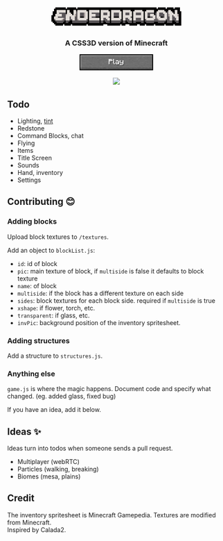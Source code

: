 <h1 align="center">
  <a href="https://enderdragon.berryscript.com">
    <img src="/textures/title/background/title-upscale.png" alt="Enderdragon">
  </a>
</h1>
<p align="center">
  <h3 align="center">
A CSS3D version of Minecraft
  </h3>
</p>
<p align="center">
  <a href="https://enderdragon.berryscript.com"><img width="170" src="textures/title/background/gray-button.png"></a>
</p>
<p align="center">
  <a target='_blank' href='https://github.com/barhatsor/enderdragon/releases'><img src='https://img.shields.io/github/v/release/barhatsor/enderdragon?color=lightgray&include_prereleases&label=%20'/></a>
</p>

## Todo 
- Lighting, [tint](https://minecraft.gamepedia.com/Tint)
- Redstone
- Command Blocks, chat
- Flying
- Items
- Title Screen
- Sounds
- Hand, inventory
- Settings

## Contributing :blush:

### Adding blocks

Upload block textures to `/textures`.

Add an object to `blockList.js`:
- `id`: id of block
- `pic`: main texture of block, if `multiside` is false it defaults to block texture
- `name`: of block
- `multiside`: if the block has a different texture on each side
- `sides`: block textures for each block side. required if `multiside` is true
- `xshape`: if flower, torch, etc.
- `transparent`: if glass, etc.
- `invPic`: background position of the inventory spritesheet.

### Adding structures

Add a structure to `structures.js`.

### Anything else

`game.js` is where the magic happens. Document code and specify what changed. (eg. added glass, fixed bug)

If you have an idea, add it below.

## Ideas :sparkles:

Ideas turn into todos when someone sends a pull request.

- Multiplayer (webRTC)
- Particles (walking, breaking)
- Biomes (mesa, plains)

## Credit

The inventory spritesheet is Minecraft Gamepedia.
Textures are modified from Minecraft.  
Inspired by Calada2.
